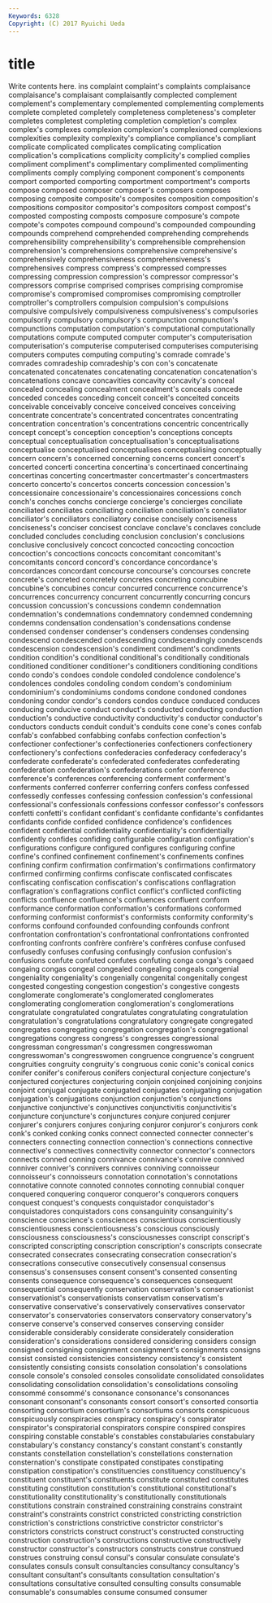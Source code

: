 ```yaml
---
Keywords: 6328 
Copyright: (C) 2017 Ryuichi Ueda
---
```


# title

Write contents here.
ins complaint complaint's complaints
complaisance complaisance's complaisant complaisantly complected complement complement's complementary complemented complementing
complements complete completed completely completeness completeness's completer completes completest completing
completion completion's complex complex's complexes complexion complexion's complexioned complexions complexities
complexity complexity's compliance compliance's compliant complicate complicated complicates complicating complication
complication's complications complicity complicity's complied complies compliment compliment's complimentary complimented
complimenting compliments comply complying component component's components comport comported comporting
comportment comportment's comports compose composed composer composer's composers composes composing
composite composite's composites composition composition's compositions compositor compositor's compositors compost
compost's composted composting composts composure composure's compote compote's compotes compound
compound's compounded compounding compounds comprehend comprehended comprehending comprehends comprehensibility comprehensibility's
comprehensible comprehension comprehension's comprehensions comprehensive comprehensive's comprehensively comprehensiveness comprehensiveness's comprehensives
compress compress's compressed compresses compressing compression compression's compressor compressor's compressors
comprise comprised comprises comprising compromise compromise's compromised compromises compromising comptroller
comptroller's comptrollers compulsion compulsion's compulsions compulsive compulsively compulsiveness compulsiveness's compulsories
compulsorily compulsory compulsory's compunction compunction's compunctions computation computation's computational computationally
computations compute computed computer computer's computerisation computerisation's computerise computerised computerises
computerising computers computes computing computing's comrade comrade's comrades comradeship comradeship's
con con's concatenate concatenated concatenates concatenating concatenation concatenation's concatenations concave
concavities concavity concavity's conceal concealed concealing concealment concealment's conceals concede
conceded concedes conceding conceit conceit's conceited conceits conceivable conceivably conceive
conceived conceives conceiving concentrate concentrate's concentrated concentrates concentrating concentration concentration's
concentrations concentric concentrically concept concept's conception conception's conceptions concepts conceptual
conceptualisation conceptualisation's conceptualisations conceptualise conceptualised conceptualises conceptualising conceptually concern concern's
concerned concerning concerns concert concert's concerted concerti concertina concertina's concertinaed
concertinaing concertinas concerting concertmaster concertmaster's concertmasters concerto concerto's concertos concerts
concession concession's concessionaire concessionaire's concessionaires concessions conch conch's conches conchs
concierge concierge's concierges conciliate conciliated conciliates conciliating conciliation conciliation's conciliator
conciliator's conciliators conciliatory concise concisely conciseness conciseness's conciser concisest conclave
conclave's conclaves conclude concluded concludes concluding conclusion conclusion's conclusions conclusive
conclusively concoct concocted concocting concoction concoction's concoctions concocts concomitant concomitant's
concomitants concord concord's concordance concordance's concordances concordant concourse concourse's concourses
concrete concrete's concreted concretely concretes concreting concubine concubine's concubines concur
concurred concurrence concurrence's concurrences concurrency concurrent concurrently concurring concurs concussion
concussion's concussions condemn condemnation condemnation's condemnations condemnatory condemned condemning condemns
condensation condensation's condensations condense condensed condenser condenser's condensers condenses condensing
condescend condescended condescending condescendingly condescends condescension condescension's condiment condiment's condiments
condition condition's conditional conditional's conditionally conditionals conditioned conditioner conditioner's conditioners
conditioning conditions condo condo's condoes condole condoled condolence condolence's condolences
condoles condoling condom condom's condominium condominium's condominiums condoms condone condoned
condones condoning condor condor's condors condos conduce conduced conduces conducing
conducive conduct conduct's conducted conducting conduction conduction's conductive conductivity conductivity's
conductor conductor's conductors conducts conduit conduit's conduits cone cone's cones
confab confab's confabbed confabbing confabs confection confection's confectioner confectioner's confectioneries
confectioners confectionery confectionery's confections confederacies confederacy confederacy's confederate confederate's confederated
confederates confederating confederation confederation's confederations confer conference conference's conferences conferencing
conferment conferment's conferments conferred conferrer conferring confers confess confessed confessedly
confesses confessing confession confession's confessional confessional's confessionals confessions confessor confessor's
confessors confetti confetti's confidant confidant's confidante confidante's confidantes confidants confide
confided confidence confidence's confidences confident confidential confidentiality confidentiality's confidentially confidently
confides confiding configurable configuration configuration's configurations configure configured configures configuring
confine confine's confined confinement confinement's confinements confines confining confirm confirmation
confirmation's confirmations confirmatory confirmed confirming confirms confiscate confiscated confiscates confiscating
confiscation confiscation's confiscations conflagration conflagration's conflagrations conflict conflict's conflicted conflicting
conflicts confluence confluence's confluences confluent conform conformance conformation conformation's conformations
conformed conforming conformist conformist's conformists conformity conformity's conforms confound confounded
confounding confounds confront confrontation confrontation's confrontational confrontations confronted confronting confronts
confrère confrère's confrères confuse confused confusedly confuses confusing confusingly confusion
confusion's confusions confute confuted confutes confuting conga conga's congaed congaing
congas congeal congealed congealing congeals congenial congeniality congeniality's congenially congenital
congenitally congest congested congesting congestion congestion's congestive congests conglomerate conglomerate's
conglomerated conglomerates conglomerating conglomeration conglomeration's conglomerations congratulate congratulated congratulates congratulating
congratulation congratulation's congratulations congratulatory congregate congregated congregates congregating congregation congregation's
congregational congregations congress congress's congresses congressional congressman congressman's congressmen congresswoman
congresswoman's congresswomen congruence congruence's congruent congruities congruity congruity's congruous conic
conic's conical conics conifer conifer's coniferous conifers conjectural conjecture conjecture's
conjectured conjectures conjecturing conjoin conjoined conjoining conjoins conjoint conjugal conjugate
conjugated conjugates conjugating conjugation conjugation's conjugations conjunction conjunction's conjunctions conjunctive
conjunctive's conjunctives conjunctivitis conjunctivitis's conjuncture conjuncture's conjunctures conjure conjured conjurer
conjurer's conjurers conjures conjuring conjuror conjuror's conjurors conk conk's conked
conking conks connect connected connecter connecter's connecters connecting connection connection's
connections connective connective's connectives connectivity connector connector's connectors connects conned
conning connivance connivance's connive connived conniver conniver's connivers connives conniving
connoisseur connoisseur's connoisseurs connotation connotation's connotations connotative connote connoted connotes
connoting connubial conquer conquered conquering conqueror conqueror's conquerors conquers conquest
conquest's conquests conquistador conquistador's conquistadores conquistadors cons consanguinity consanguinity's conscience
conscience's consciences conscientious conscientiously conscientiousness conscientiousness's conscious consciously consciousness consciousness's
consciousnesses conscript conscript's conscripted conscripting conscription conscription's conscripts consecrate consecrated
consecrates consecrating consecration consecration's consecrations consecutive consecutively consensual consensus consensus's
consensuses consent consent's consented consenting consents consequence consequence's consequences consequent
consequential consequently conservation conservation's conservationist conservationist's conservationists conservatism conservatism's conservative
conservative's conservatively conservatives conservator conservator's conservatories conservators conservatory conservatory's conserve
conserve's conserved conserves conserving consider considerable considerably considerate considerately consideration
consideration's considerations considered considering considers consign consigned consigning consignment consignment's
consignments consigns consist consisted consistencies consistency consistency's consistent consistently consisting
consists consolation consolation's consolations console console's consoled consoles consolidate consolidated
consolidates consolidating consolidation consolidation's consolidations consoling consommé consommé's consonance consonance's
consonances consonant consonant's consonants consort consort's consorted consortia consorting consortium
consortium's consortiums consorts conspicuous conspicuously conspiracies conspiracy conspiracy's conspirator conspirator's
conspiratorial conspirators conspire conspired conspires conspiring constable constable's constables constabularies
constabulary constabulary's constancy constancy's constant constant's constantly constants constellation constellation's
constellations consternation consternation's constipate constipated constipates constipating constipation constipation's constituencies
constituency constituency's constituent constituent's constituents constitute constituted constitutes constituting constitution
constitution's constitutional constitutional's constitutionality constitutionality's constitutionally constitutionals constitutions constrain constrained
constraining constrains constraint constraint's constraints constrict constricted constricting constriction constriction's
constrictions constrictive constrictor constrictor's constrictors constricts construct construct's constructed constructing
construction construction's constructions constructive constructively constructor constructor's constructors constructs construe
construed construes construing consul consul's consular consulate consulate's consulates consuls
consult consultancies consultancy consultancy's consultant consultant's consultants consultation consultation's consultations
consultative consulted consulting consults consumable consumable's consumables consume consumed consumer
